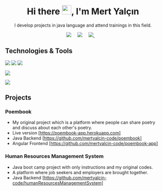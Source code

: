 <h1 align='center'> Hi there <img src="https://user-images.githubusercontent.com/53148314/120832912-d7576900-c569-11eb-8de9-71da3412c259.gif" height="30">, I'm Mert Yalçın</h1>

<p align='center'>
  I develop projects in java language and attend trainings in this field.
</p>

<p align='center'>
  <a href="https://www.linkedin.com/in/mertyalcin-metu/"><img src="https://img.shields.io/badge/linkedin-%230077B5.svg?&style=for-the-badge&logo=linkedin&logoColor=white" /></a>&nbsp;&nbsp;&nbsp;&nbsp;
 <a href="mailto:eng.mertyalcin.com"><img src="https://img.shields.io/badge/Outlook-0078D4.svg?&style=for-the-badge&logo=microsoft%20outlook&logoColor=white" /></a>&nbsp;&nbsp;&nbsp;&nbsp;
 <a href="http://mert-yalcin.com.tr/"><img src="https://img.shields.io/badge/mertyalcin.com.tr-F4D03E.svg?&style=for-the-badge&logo=Cliqz&logoColor=black" />
  </a>&nbsp;&nbsp;&nbsp;&nbsp;
</p>


## Technologies & Tools

<img src="https://img.shields.io/badge/Java-black?style=for-the-badge&logo=java&logoColor=white%22%3E"></img>
<img src="https://img.shields.io/badge/Angular-black?style=for-the-badge&logo=angular&logoColor=61DAFB"></img>
<img src="https://img.shields.io/badge/GitHub-black?style=for-the-badge&logo=github&logoColor=white"></img>
 <p>
  <img src="https://github-readme-stats.vercel.app/api/top-langs/?username=mertyalcin-code&hide=python&layout=compact&show_icons=true&theme=light">
  </p>
  <a href="https://github.com/mertyalcin-code"><img align="center" src="https://github-readme-stats.vercel.app/api?username=mertyalcin-code&show_icons=true" /></a>
  
## Projects  

### Poembook
- My original project which is a platform where people can share poetry and discuss about each other's poetry. 
- Live version [https://poembook-app.herokuapp.com]
- Java Backend [https://github.com/mertyalcin-code/poembook]
- Angular Frontend [https://github.com/mertyalcin-code/poembook-app]

### Human Resources Management System
- Java boot camp project with only instructions and my original codes.
- A platform where job seekers and employers are brought together.
- Java Backend [https://github.com/mertyalcin-code/humanResourcesManagementSystem]

